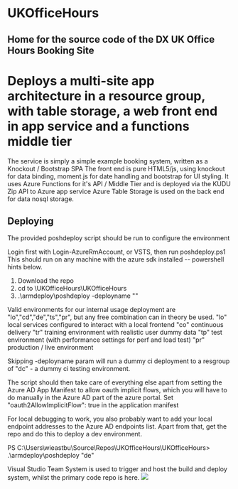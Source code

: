 # UKOfficeHours
Home for the source code of the DX UK Office Hours Booking Site
---------------------------------------------------------------

Deploys a multi-site app architecture in a resource group, with table storage, a web front end in app service and a functions middle tier
=========================================================================================================================================
The service is simply a simple example booking system, written as a Knockout / Bootstrap SPA
The front end is pure HTML5/js, using knockout for data binding, moment.js for date handling and bootstrap for UI styling.
It uses Azure Functions for it's API / Middle Tier and is deployed via the KUDU Zip API to Azure app service
Azure Table Storage is used on the back end for data nosql storage.

Deploying
---------

The provided poshdeploy script should be run to configure the environment 

Login first with Login-AzureRmAccount, or VSTS, then run poshdeploy.ps1
This should run on any machine with the azure sdk installed -- powershell hints below.

1. Download the repo
2. cd to <Repo>\UKOfficeHours\UKOfficeHours
3. .\armdeploy\poshdeploy -deployname "<two letter environment code>"

Valid environments for our internal usage deployment are "lo","cd","de","ts","pr", but any free combination can in theory be used.
"lo" local services configured to interact with a local frontend
"co" continuous delivery
"tr" training environment with realistic user dummy data
"tp" test environment (with performance settings for perf and load test)
"pr" production / live environment

Skipping -deployname param will run a dummy ci deployment to a resgroup of "dc" - a dummy ci testing environment.

The script should then take care of everything else apart from setting the Azure AD App Manifest to allow oauth implicit flows, which you will have to do manually in the Azure AD part of the azure portal. Set "oauth2AllowImplicitFlow": true in the application manifest

For local debugging to work, you also probably want to add your local endpoint addresses to the Azure AD endpoints list.
Apart from that, get the repo and do this to deploy a dev environment.

PS C:\Users\wieastbu\Source\Repos\UKOfficeHours\UKOfficeHours> .\armdeploy\poshdeploy "de" 



Visual Studio Team System is used to trigger and host the build and deploy system, whilst the primary code repo is here.
<img src="https://dxukprogrammatic.visualstudio.com/_apis/public/build/definitions/fe221f9a-c953-4f87-8184-d1d51aec1f9e/1/badge">



